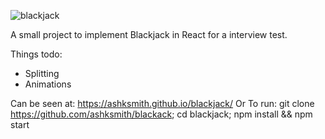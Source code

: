 ![blackjack](https://i.imgur.com/9pLY6tP.png)

A small project to implement Blackjack in React for a interview test. 

Things todo: 
  - Splitting
  - Animations

Can be seen at: https://ashksmith.github.io/blackjack/
Or
To run: git clone https://github.com/ashksmith/blackack; cd blackjack; npm install && npm start
